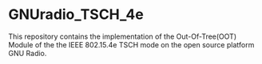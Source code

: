 # GNUradio_TSCH_4e


This repository contains the implementation of the Out-Of-Tree(OOT) Module of the the IEEE 802.15.4e TSCH mode on the open source platform GNU Radio. 
